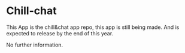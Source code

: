 # Chill-chat

This App is the chill&chat app repo, this app is still being made. And is expected to release by the end of this year.

No further information.
